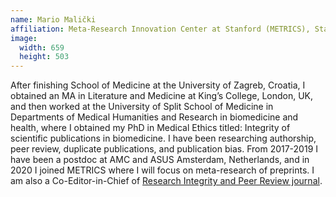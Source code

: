 ```yaml
---
name: Mario Malički
affiliation: Meta-Research Innovation Center at Stanford (METRICS), Stanford University, Stanford, CA, USA
image:
  width: 659
  height: 503
---
```


After finishing School of Medicine at the University of Zagreb, Croatia, I obtained an MA in Literature and Medicine at King’s College, London, UK, and then worked at the University of Split School of Medicine in Departments of Medical Humanities and Research in biomedicine and health, where I obtained my PhD in Medical Ethics titled: Integrity of scientific publications in biomedicine. I have been researching authorship, peer review, duplicate publications, and publication bias. From 2017-2019 I have been a postdoc at AMC and ASUS Amsterdam, Netherlands, and in 2020 I joined METRICS where I will focus on meta-research of preprints. I am also a Co-Editor-in-Chief of [Research Integrity and Peer Review journal](https://researchintegrityjournal.biomedcentral.com/).
